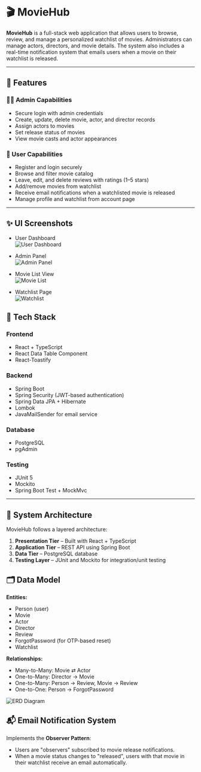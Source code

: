 # 🎬 MovieHub

**MovieHub** is a full-stack web application that allows users to browse, review, and manage a personalized watchlist of movies. Administrators can manage actors, directors, and movie details. The system also includes a real-time notification system that emails users when a movie on their watchlist is released.

---

## 📌 Features

### 👩‍💼 Admin Capabilities
- Secure login with admin credentials
- Create, update, delete movie, actor, and director records
- Assign actors to movies
- Set release status of movies
- View movie casts and actor appearances

### 👤 User Capabilities
- Register and login securely
- Browse and filter movie catalog
- Leave, edit, and delete reviews with ratings (1–5 stars)
- Add/remove movies from watchlist
- Receive email notifications when a watchlisted movie is released
- Manage profile and watchlist from account page

---
## ✨ UI Screenshots

<!-- Replace with actual image paths -->
- User Dashboard  
  ![User Dashboard](path/to/user-dashboard.png)

- Admin Panel  
  ![Admin Panel](path/to/admin-panel.png)

- Movie List View  
  ![Movie List](path/to/movie-list.png)

- Watchlist Page  
  ![Watchlist](path/to/watchlist.png)

## 🧱 Tech Stack

### Frontend
- React + TypeScript
- React Data Table Component
- React-Toastify

### Backend
- Spring Boot
- Spring Security (JWT-based authentication)
- Spring Data JPA + Hibernate
- Lombok
- JavaMailSender for email service

### Database
- PostgreSQL
- pgAdmin

### Testing
- JUnit 5
- Mockito
- Spring Boot Test + MockMvc

---

## 🧠 System Architecture

MovieHub follows a layered architecture:

1. **Presentation Tier** – Built with React + TypeScript
2. **Application Tier** – REST API using Spring Boot
3. **Data Tier** – PostgreSQL database
4. **Testing Layer** – JUnit and Mockito for integration/unit testing


## 🗂️ Data Model

**Entities:**
- Person (user)
- Movie
- Actor
- Director
- Review
- ForgotPassword (for OTP-based reset)
- Watchlist

**Relationships:**
- Many-to-Many: Movie ⇄ Actor
- One-to-Many: Director → Movie
- One-to-Many: Person → Review, Movie → Review
- One-to-One: Person → ForgotPassword

<!-- Add your ERD diagram below -->
![ERD Diagram](path/to/your/erd-diagram.png)


## 📬 Email Notification System

Implements the **Observer Pattern**:
- Users are "observers" subscribed to movie release notifications.
- When a movie status changes to "released", users with that movie in their watchlist receive an email automatically.

